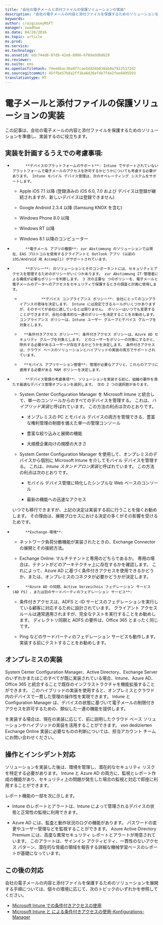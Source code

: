 ```yaml
---
title: "会社の電子メールと添付ファイルの保護ソリューションの実装"
description: "会社の電子メールの内容と添付ファイルを保護するためのソリューションを準備し、実装します。"
keywords: 
author: craigcaseyMSFT
manager: swadhwa
ms.date: 04/28/2016
ms.topic: article
ms.prod: 
ms.service: 
ms.technology: 
ms.assetid: edc744d8-97d9-42e0-8906-6f0dedd8d629
ms.reviewer: 
ms.suite: ems
ms.openlocfilehash: 74ee8bac36a9f7cae5dd26b030ab0a79225372d2
ms.sourcegitcommit: 45ffbe57b8a2ff1ba6d26efde7f4e2fee8495593
translationtype: MT
---
```

# <a name=""></a>電子メールと添付ファイルの保護ソリューションの実装
この記事は、会社の電子メールの内容と添付ファイルを保護するためのソリューションを準備し、実装するのに役立ちます。

## <a name=""></a>実装を計画するうえでの考慮事項:

-   
            **デバイスのプラットフォームのサポート**: Intune でサポートされていないプラットフォームで電子メールのアクセスを許可するかどうかについても考慮する必要があります。 Intune モバイル デバイス管理は、次のオペレーティング システムをサポートします。

    -   Apple iOS 7.1 以降 (登録済みの iOS 6.0, 7.0 および デバイスは登録が継続されますが、新しいデバイスは登録できません)

    -   Google Android 2.3.4 以降 (Samsung KNOX を含む)

    -   Windows Phone 8.0 以降

    -   Windows RT 以降

    -   Windows 8.1 以降のコンピューター

-   
            **電子メール アプリの種類**: zur Abstimmung のソリューションでは現在、EAS プロトコルを使用するクライアントと Outlook アプリ (以前の iOS/Android 用 Accompli) がサポートされています。

-   
            **ポリシー**: のソリューションとそのコンポーネントには、セキュリティとアクセスを管理するためのポリシーがいくつかあります。 zur Abstimmung IT-管理者による構成が必要なポリシーを判断します。 3 次の主要な つのポリシーを、電子メールと電子メールのデータへのアクセスをセキュリティで保護するときの調査と計画に使用します。

    -   
                    **デバイス コンプライアンス ポリシー**: 会社にとってのコンプライアンスの意味を決定します。 Intune には設定できるルールがいくつかありますが、そのすべてが会社に適しているとは限りません。 ポリシーはいつでも変更することができますが、会社の基本的な一連のポリシーを決定することをお勧めします。 コンプライアンス ポリシーは、Intune ユーザー グループとデバイス グループを対象とします。

    -   
            **条件付きアクセス ポリシー**: 条件付きアクセス ポリシーは、Azure AD セキュリティ グループを対象とします。 どのユーザーをポリシーの対象にするかと、除外する必要があるユーザーが存在するかどうかを決定します。 条件付きアクセスは、クラウド ベースのソリューションとハイブリッドの実装の両方でサポートされています。

    -   
            **モバイル アプリケーション管理**: 管理が必要なアプリと、これらのアプリに適用する必要がある MAM ポリシーを決定します。

-   
            **デバイス管理の考慮事項**: ソリューションを実装する前に、組織の要件を満たす最適なデバイス管理オプションを選択します。 次の 2 つの選択肢があります。

    -   System Center Configuration Manager を Microsoft Intune と統合して、単一のコンソールからのすべてのデバイスを管理する。 これは、*ハイブリッド実装*と呼ばれています。 この方法の利点は次のとおりです。

        -   オンプレミスの PC とモバイル デバイスの両方を管理できる、豊富な権利管理の制御を備えた単一の管理コンソール

        -   豊富な絞り込みと展開の機能

        -   大規模企業向けの規模の大きさ

    -   System Center Configuration Manager を使用して、オンプレミスのデバイスから個別に Microsoft Intune を介してモバイル デバイスを管理する。 これは、*Intune スタンドアロン実装*と呼ばれています。 この方法の利点は次のとおりです。

        -   モバイル デバイス管理に特化したシンプルな Web ベースのコンソール

        -   最新の機能への迅速なアクセス

    いつでも移行できますが、上記の決定は実装する前に行うことを強くお勧めします。 その理由は、展開プロセスにおける決定の多くがその影響を受けるためです。

-   
            **Exchange-環境**:

    -   ネットワーク負荷分散機能が実装されたときの、Exchange Connector の展開とその接続方法。

    -   Exchange Online: マルチテナントと専用のどちらであるか。 専用の場合は、テナントがどのアーキテクチャ上に存在するかを確認します。 これによって、Azure AD に基づく条件付きアクセスを使用できるかどうか、または、オンプレミスのコネクタが必要かどうかが決定します。

-   
            **Azure AD の同期、Active Verzeichnis フェデレーション サービス (AD FS) 、または別のサードパーティのフェデレーション サービス**:

    -   条件付きアクセスは、ADFS と-ID サービスのフェデレーションを実行している顧客に対応するために設計されています。 クライアント アクセス ルールは通常適用されますが、完全なテストを実行することをお勧めします。 ディレクトリ同期と ADFS の要件は、Office 365 とまったく同じです。

    -   Ping などのサードパーティのフェデレーション サービスも動作します。 実装する前にテストすることをお勧めします。

## <a name=""></a>オンプレミスの実装
System Center Configuration Manager、Active Directory、Exchange Server のいずれかまたはこのすべてが既に実装されている場合、Intune、Azure AD、Office 365 と統合することで既存のインフラストラクチャを機能拡張することができます。 このハイブリッドの実装を使用すると、オンプレミスとクラウド内のデバイスで一貫した管理の操作性を実現できます。 Intune と Configuration Manager は、デバイスの状態に基づいて電子メールの制限付きアクセスを許可するための、類似した一連の機能を提供します。

を実装する場合は、現在の実装に応じて、前に説明したクラウド ベース ソリューションやハイブリッドの実装を活用することができます。 von dedizierten Exchange Online 実装に必要なものの判断については、担当アカウント チームにお問い合わせください。

## <a name=""></a>操作とインシデント対応
ソリューションを実装した後は、環境を管理し、潜在的なセキュリティ リスクを特定する必要があります。 Intune と Azure AD の両方に、監視とレポート作成の機能があり、セキュリティ上の問題が発生した場合の監視と対応で即座に利用することができます。

レポート機能の一部を次に示します。

-   Intune のレポートとアラートは、Intune によって管理されるデバイスの状態と正常性の監視に利用できます。

-   Azure AD には、監査と動作状況のログの機能があります。 パスワードの変更やユーザー管理などを監視することができます。 Azure Active Directory Premium には、高度な異常セキュリティ レポートとアラートが用意されています。 このアラートは、サインイン アクティビティ、一貫性のないアクセス パターン、潜在的な脅威の領域を報告する詳細な機械学習ベースのレポートが基礎になっています。

## <a name=""></a>この後の対応
会社の電子メールの内容と添付ファイルを保護するためのソリューションを展開する手順については、個々の環境に応じて、次のトピックのいずれかを参照してください。

- [Microsoft Intune での条件付きアクセスの使用](conditional-access-intune.md)
- [Microsoft Intune と による条件付きアクセスの使用-Konfigurations-Manager](conditional-access-intune-configmgr.md)
